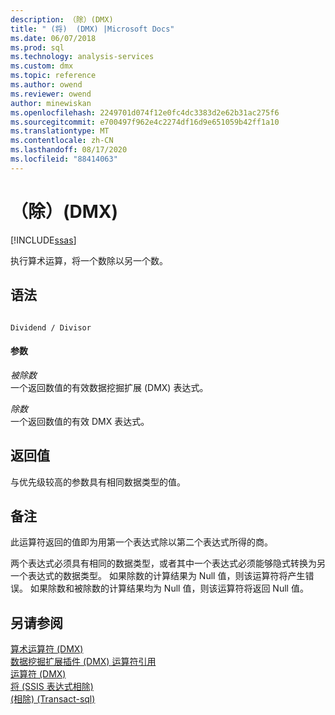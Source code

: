 ```yaml
---
description: （除）(DMX)
title: " (将)  (DMX) |Microsoft Docs"
ms.date: 06/07/2018
ms.prod: sql
ms.technology: analysis-services
ms.custom: dmx
ms.topic: reference
ms.author: owend
ms.reviewer: owend
author: minewiskan
ms.openlocfilehash: 2249701d074f12e0fc4dc3383d2e62b31ac275f6
ms.sourcegitcommit: e700497f962e4c2274df16d9e651059b42ff1a10
ms.translationtype: MT
ms.contentlocale: zh-CN
ms.lasthandoff: 08/17/2020
ms.locfileid: "88414063"
---
```

# <a name="divide-dmx"></a>（除）(DMX)
[!INCLUDE[ssas](../includes/applies-to-version/ssas.md)]

  执行算术运算，将一个数除以另一个数。  
  
## <a name="syntax"></a>语法  
  
```  
  
Dividend / Divisor  
```  
  
#### <a name="parameters"></a>参数  
 *被除数*  
 一个返回数值的有效数据挖掘扩展 (DMX) 表达式。  
  
 *除数*  
 一个返回数值的有效 DMX 表达式。  
  
## <a name="return-value"></a>返回值  
 与优先级较高的参数具有相同数据类型的值。  
  
## <a name="remarks"></a>备注  
 此运算符返回的值即为用第一个表达式除以第二个表达式所得的商。  
  
 两个表达式必须具有相同的数据类型，或者其中一个表达式必须能够隐式转换为另一个表达式的数据类型。 如果除数的计算结果为 Null 值，则该运算符将产生错误。 如果除数和被除数的计算结果均为 Null 值，则该运算符将返回 Null 值。  
  
## <a name="see-also"></a>另请参阅  
 [算术运算符 &#40;DMX&#41;](../dmx/operators-arithmetic.md)   
 [数据挖掘扩展插件 &#40;DMX&#41; 运算符引用](../dmx/data-mining-extensions-dmx-operator-reference.md)   
 [运算符 &#40;DMX&#41;](../dmx/operators-dmx.md)   
 [将 &#40;SSIS 表达式相除&#41;](../integration-services/expressions/divide-ssis-expression.md)   
 [&#40;相除&#41; &#40;Transact-sql&#41;](../t-sql/language-elements/divide-transact-sql.md)  
  
  

